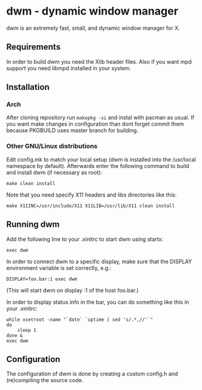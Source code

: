 dwm - dynamic window manager
============================
dwm is an extremely fast, small, and dynamic window manager for X.

Requirements
------------
In order to build dwm you need the Xlib header files.
Also if you want mpd support you need libmpd installed in your system.

Installation
------------
### Arch
After cloning repository run `makepkg -si` and instal with pacman as usual.
If you want make changes in configuration than dont forget commit them because PKGBUILD uses master branch for building.

### Other GNU/Linux distributions
Edit config.mk to match your local setup (dwm is installed into
the /usr/local namespace by default).
Afterwards enter the following command to build and install dwm (if
necessary as root):

    make clean install

Note that you need specify X11 headers and libs directories like this:

    make X11INC=/usr/include/X11 X11LIB=/usr/lib/X11 clean install


Running dwm
-----------
Add the following line to your .xinitrc to start dwm using startx:

    exec dwm

In order to connect dwm to a specific display, make sure that
the DISPLAY environment variable is set correctly, e.g.:

    DISPLAY=foo.bar:1 exec dwm

(This will start dwm on display :1 of the host foo.bar.)

In order to display status info in the bar, you can do something
like this in your .xinitrc:

```shell
while xsetroot -name "`date` `uptime | sed 's/.*,//'`"
do
	sleep 1
done &
exec dwm
```

Configuration
-------------
The configuration of dwm is done by creating a custom config.h
and (re)compiling the source code.

